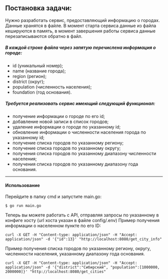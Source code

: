 ## Постановка задачи:
Нужно разработать сервис, предоставляющий информацию о городах. Данные хранятся в файле. В момент старта сервиса данные из файла кешируются в память, в момент завершения работы сервиса данные перезаписываются обратно в файл.

##### В каждой строке файла через запятую перечислена информация о городе:

- id (уникальный номер);
- name (название города);
- region (регион);
- district (округ);
- population (численность населения);
- foundation (год основания).


##### Требуется реализовать сервис имеющий следующий функционал:

- получение информации о городе по его id;
- добавление новой записи в список городов;
- удаление информации о городе по указанному id;
- обновление информации о численности населения города по указанному id;
- получение списка городов по указанному региону;
- получение списка городов по указанному округу;
- получения списка городов по указанному диапазону численности населения;
- получения списка городов по указанному диапазону года основания.

---------------------

#### Использование
Перейдите в папку cmd и запустите main.go:

`$ go run main.go`


Теперь вы можете работать с API, отправляя запросы по указанному в конфиге хосту (url хоста указан в файле config/.env)
Пример получения информации о населенном пункте по его ID:

`curl -X GET -H "Content-type: application/json" -H "Accept: application/json" -d '{"id":13}' "http://localhost:8080/get_city_info"`

Пример получения списка городов по указанному региону, округу, численности населения, указанному диапазону года основания.

`curl -X GET -H "Content-type: application/json" -H "Accept: application/json" -d '{"district":"Сибирский", "population":[1000000, 2000000]}' "http://localhost:8080/get_cities"`
